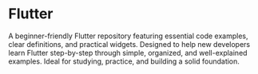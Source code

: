 # Flutter
A beginner-friendly Flutter repository featuring essential code examples, clear definitions, and practical widgets. Designed to help new developers learn Flutter step-by-step through simple, organized, and well-explained examples. Ideal for studying, practice, and building a solid foundation.
